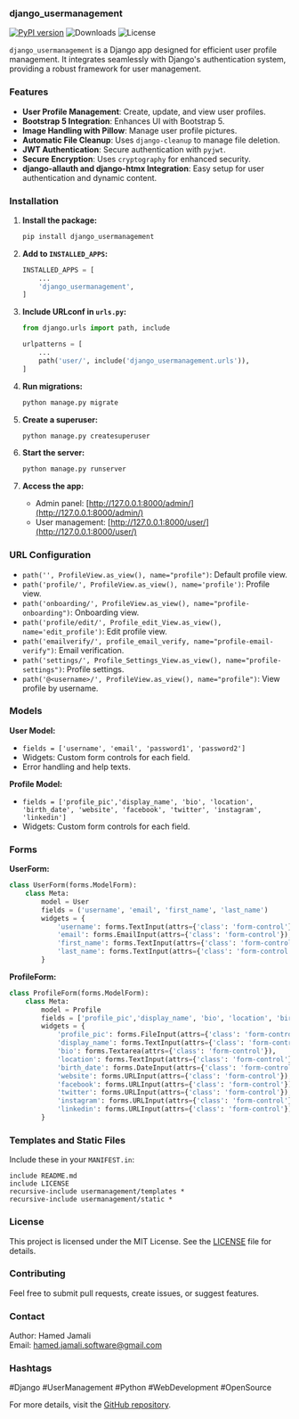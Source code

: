 ### django_usermanagement

[![PyPI version](https://badge.fury.io/py/django_usermanagement.svg)](https://badge.fury.io/py/django_usermanagement)
![Downloads](https://img.shields.io/pypi/dm/django_usermanagement)
![License](https://img.shields.io/badge/license-MIT-blue)

`django_usermanagement` is a Django app designed for efficient user profile management. It integrates seamlessly with Django's authentication system, providing a robust framework for user management.

### Features
- **User Profile Management**: Create, update, and view user profiles.
- **Bootstrap 5 Integration**: Enhances UI with Bootstrap 5.
- **Image Handling with Pillow**: Manage user profile pictures.
- **Automatic File Cleanup**: Uses `django-cleanup` to manage file deletion.
- **JWT Authentication**: Secure authentication with `pyjwt`.
- **Secure Encryption**: Uses `cryptography` for enhanced security.
- **django-allauth and django-htmx Integration**: Easy setup for user authentication and dynamic content.

### Installation

1. **Install the package:**
   ```sh
   pip install django_usermanagement
   ```

2. **Add to `INSTALLED_APPS`:**
   ```python
   INSTALLED_APPS = [
       ...
       'django_usermanagement',
   ]
   ```

3. **Include URLconf in `urls.py`:**
   ```python
   from django.urls import path, include

   urlpatterns = [
       ...
       path('user/', include('django_usermanagement.urls')),
   ]
   ```

4. **Run migrations:**
   ```sh
   python manage.py migrate
   ```

5. **Create a superuser:**
   ```sh
   python manage.py createsuperuser
   ```

6. **Start the server:**
   ```sh
   python manage.py runserver
   ```

7. **Access the app:**
   - Admin panel: [http://127.0.0.1:8000/admin/](http://127.0.0.1:8000/admin/)
   - User management: [http://127.0.0.1:8000/user/](http://127.0.0.1:8000/user/)

### URL Configuration

- `path('', ProfileView.as_view(), name="profile")`: Default profile view.
- `path('profile/', ProfileView.as_view(), name='profile')`: Profile view.
- `path('onboarding/', ProfileView.as_view(), name="profile-onboarding")`: Onboarding view.
- `path('profile/edit/', Profile_edit_View.as_view(), name='edit_profile')`: Edit profile view.
- `path('emailverify/', profile_email_verify, name="profile-email-verify")`: Email verification.
- `path('settings/', Profile_Settings_View.as_view(), name="profile-settings")`: Profile settings.
- `path('@<username>/', ProfileView.as_view(), name="profile")`: View profile by username.

### Models

**User Model:**
- `fields = ['username', 'email', 'password1', 'password2']`
- Widgets: Custom form controls for each field.
- Error handling and help texts.

**Profile Model:**
- `fields = ['profile_pic','display_name', 'bio', 'location', 'birth_date', 'website', 'facebook', 'twitter', 'instagram', 'linkedin']`
- Widgets: Custom form controls for each field.

### Forms

**UserForm:**
```python
class UserForm(forms.ModelForm):
    class Meta:
        model = User
        fields = ('username', 'email', 'first_name', 'last_name')
        widgets = {
            'username': forms.TextInput(attrs={'class': 'form-control'}),
            'email': forms.EmailInput(attrs={'class': 'form-control'}),
            'first_name': forms.TextInput(attrs={'class': 'form-control'}),
            'last_name': forms.TextInput(attrs={'class': 'form-control'}),
        }
```

**ProfileForm:**
```python
class ProfileForm(forms.ModelForm):
    class Meta:
        model = Profile
        fields = ['profile_pic','display_name', 'bio', 'location', 'birth_date', 'website', 'facebook', 'twitter', 'instagram', 'linkedin']
        widgets = {
            'profile_pic': forms.FileInput(attrs={'class': 'form-control'}),
            'display_name': forms.TextInput(attrs={'class': 'form-control'}),
            'bio': forms.Textarea(attrs={'class': 'form-control'}),
            'location': forms.TextInput(attrs={'class': 'form-control'}),
            'birth_date': forms.DateInput(attrs={'class': 'form-control'}),
            'website': forms.URLInput(attrs={'class': 'form-control'}),
            'facebook': forms.URLInput(attrs={'class': 'form-control'}),
            'twitter': forms.URLInput(attrs={'class': 'form-control'}),
            'instagram': forms.URLInput(attrs={'class': 'form-control'}),
            'linkedin': forms.URLInput(attrs={'class': 'form-control'}),
        }
```

### Templates and Static Files

Include these in your `MANIFEST.in`:
```
include README.md
include LICENSE
recursive-include usermanagement/templates *
recursive-include usermanagement/static *
```

### License

This project is licensed under the MIT License. See the [LICENSE](LICENSE) file for details.

### Contributing

Feel free to submit pull requests, create issues, or suggest features.

### Contact

Author: Hamed Jamali  
Email: hamed.jamali.software@gmail.com

### Hashtags

#Django #UserManagement #Python #WebDevelopment #OpenSource

For more details, visit the [GitHub repository](https://github.com/hamed-jamali-software/usermanagement).